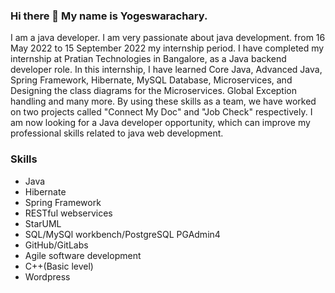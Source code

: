 ### Hi there 👋 My name is Yogeswarachary.

I am a java developer. I am very passionate about java development. from 16 May 2022 to 15 September 2022 my internship period. I have completed my internship at Pratian Technologies in Bangalore, as a Java backend developer role. In this internship, I have learned Core Java, Advanced Java, Spring Framework, Hibernate, MySQL Database, Microservices, and Designing the class diagrams for the Microservices. Global Exception handling and many more. By using these skills as a team, we have worked on two projects called "Connect My Doc" and "Job Check" respectively. I am now looking for a Java developer opportunity, which can improve my professional skills related to java web development.

### Skills

* Java
* Hibernate
* Spring Framework
* RESTful webservices
* StarUML
* SQL/MySQl workbench/PostgreSQL PGAdmin4
* GitHub/GitLabs
* Agile software development
* C++(Basic level)
* Wordpress




